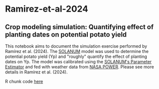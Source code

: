 # Ramirez-et-al-2024
## Crop modeling simulation: Quantifying effect of planting dates on potential potato yield
This notebook aims to document the simulation exercise performed by Ramírez et al. (2024). The [SOLANUM](https://cipotato.org/site/inrm/home/downmod.htm) model was used to determine the potential potato yield (Yp) and "roughly" quantify the effect of planting dates on Yp. The model was calibrated using the [SOLANUM's Parameter Estimator](https://doi.org/10.1515/opag-2018-0019) and fed with weather data from [NASA POWER](https://cran.r-project.org/web/packages/nasapower/index.html). Please see more details in Ramírez et al. (2024).

R chunk code [here]([jninanya.github.io/Ramirez-et-al-2024/](https://jninanya.github.io/Ramirez-et-al-2024/)https://jninanya.github.io/Ramirez-et-al-2024/)
